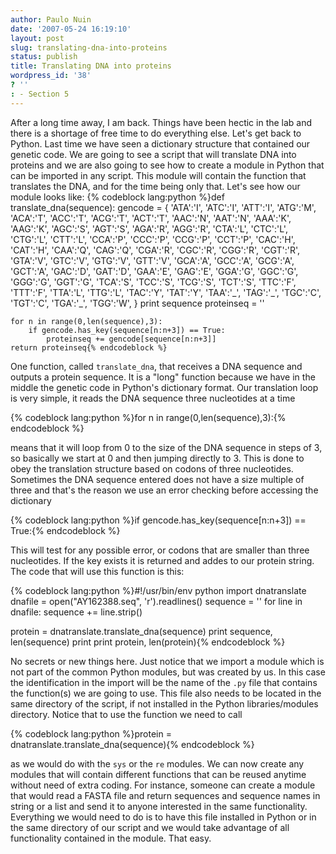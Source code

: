 ```yaml
---
author: Paulo Nuin
date: '2007-05-24 16:19:10'
layout: post
slug: translating-dna-into-proteins
status: publish
title: Translating DNA into proteins
wordpress_id: '38'
? ''
: - Section 5
---
```


After a long time away, I am back. Things have been hectic in the lab
and there is a shortage of free time to do everything else. Let's get
back to Python. Last time we have seen a dictionary structure that
contained our genetic code. We are going to see a script that will
translate DNA into proteins and we are also going to see how to create a
module in Python that can be imported in any script. This module will
contain the function that translates the DNA, and for the time being
only that. Let's see how our module looks like: 
{% codeblock lang:python %}def translate_dna(sequence): 
    gencode = { 'ATA':'I',
    'ATC':'I', 'ATT':'I', 'ATG':'M', 'ACA':'T', 'ACC':'T', 'ACG':'T',
    'ACT':'T', 'AAC':'N', 'AAT':'N', 'AAA':'K', 'AAG':'K', 'AGC':'S',
    'AGT':'S', 'AGA':'R', 'AGG':'R', 'CTA':'L', 'CTC':'L', 'CTG':'L', 
    'CTT':'L', 'CCA':'P', 'CCC':'P', 'CCG':'P', 'CCT':'P', 'CAC':'H', 
    'CAT':'H', 'CAA':'Q', 'CAG':'Q', 'CGA':'R', 'CGC':'R', 'CGG':'R', 
    'CGT':'R', 'GTA':'V', 'GTC':'V', 'GTG':'V', 'GTT':'V', 'GCA':'A', 
    'GCC':'A', 'GCG':'A', 'GCT':'A', 'GAC':'D', 'GAT':'D', 'GAA':'E', 
    'GAG':'E', 'GGA':'G', 'GGC':'G', 'GGG':'G', 'GGT':'G', 'TCA':'S', 
    'TCC':'S', 'TCG':'S', 'TCT':'S', 'TTC':'F', 'TTT':'F', 'TTA':'L', 
    'TTG':'L', 'TAC':'Y', 'TAT':'Y', 'TAA':'\_', 'TAG':'\_', 'TGC':'C', 
    'TGT':'C', 'TGA':'_', 'TGG':'W', } 
    print sequence 
    proteinseq = '' 

    for n in range(0,len(sequence),3): 
        if gencode.has_key(sequence[n:n+3]) == True: 
            proteinseq += gencode[sequence[n:n+3]] 
    return proteinseq{% endcodeblock %} 


One function, called `translate_dna`, that
receives a DNA sequence and outputs a protein sequence. It is a "long"
function because we have in the middle the genetic code in Python's
dictionary format. Our translation loop is very simple, it reads the DNA
sequence three nucleotides at a time 

{% codeblock lang:python %}for n in range(0,len(sequence),3):{% endcodeblock %} 

means that it will loop from 0
to the size of the DNA sequence in steps of 3, so basically we start at
0 and then jumping directly to 3. This is done to obey the translation
structure based on codons of three nucleotides. Sometimes the DNA
sequence entered does not have a size multiple of three and that's the
reason we use an error checking before accessing the dictionary

{% codeblock lang:python %}if gencode.has_key(sequence[n:n+3]) == True:{% endcodeblock %}

This will test for any possible error, or codons that
are smaller than three nucleotides. If the key exists it is returned and
addes to our protein string. The code that will use this function is
this: 

{% codeblock lang:python %}#!/usr/bin/env python 
import dnatranslate 
dnafile = open("AY162388.seq", 'r').readlines() 
sequence = '' 
for line in dnafile: 
    sequence += line.strip() 

protein = dnatranslate.translate_dna(sequence) 
print sequence, len(sequence)
print 
print protein, len(protein){% endcodeblock %}

No secrets or new things
here. Just notice that we import a module which is not part of the
common Python modules, but was created by us. In this case the
identification in the import will be the name of the `.py` file that
contains the function(s) we are going to use. This file also needs to be
located in the same directory of the script, if not installed in the
Python libraries/modules directory. Notice that to use the function we
need to call 

{% codeblock lang:python %}protein = dnatranslate.translate_dna(sequence){% endcodeblock %} 

as we would do with
the `sys` or the `re` modules. We can now create any modules that will
contain different functions that can be reused anytime without need of
extra coding. For instance, someone can create a module that would read
a FASTA file and return sequences and sequence names in string or a list
and send it to anyone interested in the same functionality. Everything
we would need to do is to have this file installed in Python or in the
same directory of our script and we would take advantage of all
functionality contained in the module. That easy.
    